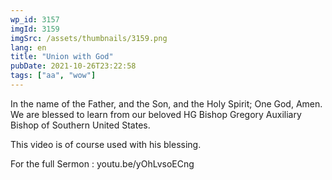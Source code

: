 ```yaml
---
wp_id: 3157
imgId: 3159
imgSrc: /assets/thumbnails/3159.png
lang: en
title: "Union with God"
pubDate: 2021-10-26T23:22:58
tags: ["aa", "wow"]
---
```

<!-- page: 6 -->

<p>In the name of the Father, and the Son, and the Holy Spirit; One God, Amen. We are blessed to learn from our beloved HG Bishop Gregory Auxiliary Bishop of Southern United States.</p>
<p>This video is of course used with his blessing.</p>
<p>For the full Sermon : youtu.be/yOhLvsoECng</p>
